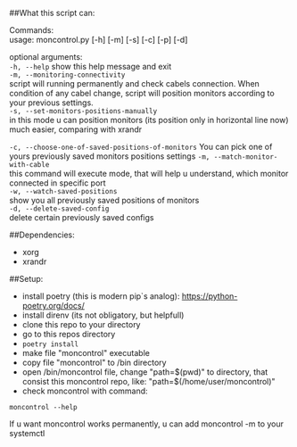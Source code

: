 ##What this script can:

Commands:  
usage: moncontrol.py [-h] [-m] [-s] [-c] [-p] [-d]

optional arguments:  
  ```-h, --help```            show this help message and exit  
  ```-m, --monitoring-connectivity```  
                        script will running permanently and check cabels connection. When condition of any cabel change, script will position monitors according to your previous settings.  
  ```-s, --set-monitors-positions-manually```  
                        in this mode u can position monitors (its position only in horizontal line now) much easier, comparing with xrandr  

  ```-c, --choose-one-of-saved-positions-of-monitors```
                        You can pick one of yours previously saved monitors positions settings
  ```-m, --match-monitor-with-cable```  
                        this command will execute mode, that will help u understand, which monitor connected in specific port  
  ```-w, --watch-saved-positions```  
                        show you all previously saved positions of monitors  
  ```-d, --delete-saved-config```  
                        delete certain previously saved configs  
 
##Dependencies:
- xorg
- xrandr

##Setup:
- install poetry (this is modern pip`s analog): https://python-poetry.org/docs/
- install direnv (its not obligatory, but helpfull)
- clone this repo to your directory
- go to this repos directory
- ```poetry install```
- make file "moncontrol" executable
- copy file "moncontrol" to /bin directory
- open /bin/moncontrol file, change "path=$(pwd)" to directory, that consist this moncontrol repo, like: "path=$(/home/user/moncontrol)"
- check moncontrol with command:
```
moncontrol --help
```

If u want moncontrol works permanently, u can add moncontrol -m to your systemctl
